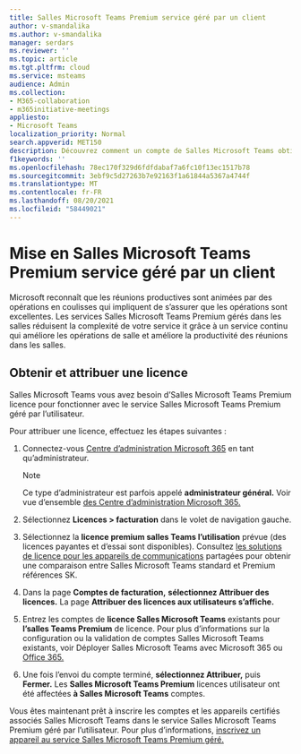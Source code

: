 ```yaml
---
title: Salles Microsoft Teams Premium service géré par un client
author: v-smandalika
ms.author: v-smandalika
manager: serdars
ms.reviewer: ''
ms.topic: article
ms.tgt.pltfrm: cloud
ms.service: msteams
audience: Admin
ms.collection:
- M365-collaboration
- m365initiative-meetings
appliesto:
- Microsoft Teams
localization_priority: Normal
search.appverid: MET150
description: Découvrez comment un compte de Salles Microsoft Teams obtient une licence pour accéder au service Salles Microsoft Teams Premium.
f1keywords: ''
ms.openlocfilehash: 78ec170f329d6fdfdabaf7a6fc10f13ec1517b78
ms.sourcegitcommit: 3ebf9c5d27263b7e92163f1a61844a5367a4744f
ms.translationtype: MT
ms.contentlocale: fr-FR
ms.lasthandoff: 08/20/2021
ms.locfileid: "58449021"
---
```

# <a name="getting-started-with-microsoft-teams-rooms-premium-managed-service"></a>Mise en Salles Microsoft Teams Premium service géré par un client

Microsoft reconnaît que les réunions productives sont animées par des opérations en coulisses qui impliquent de s’assurer que les opérations sont excellentes. Les services Salles Microsoft Teams Premium gérés dans les salles réduisent la complexité de votre service it grâce à un service continu qui améliore les opérations de salle et améliore la productivité des réunions dans les salles.

## <a name="obtain-and-assign-a-license"></a>Obtenir et attribuer une licence

Salles Microsoft Teams vous avez besoin d’Salles Microsoft Teams Premium licence pour fonctionner avec le service Salles Microsoft Teams Premium géré par l’utilisateur.

Pour attribuer une licence, effectuez les étapes suivantes :

1. Connectez-vous [Centre d’administration Microsoft 365](https://admin.microsoft.com) en tant qu’administrateur.

    > [!NOTE]
    > Ce type d’administrateur est parfois appelé **administrateur général.** Voir vue d’ensemble [des Centre d’administration Microsoft 365.](/microsoft-365/business-video/admin-center-overview)

2. Sélectionnez **Licences > facturation** dans le volet de navigation gauche.
3. Sélectionnez la **licence premium salles Teams l’utilisation** prévue (des licences payantes et d’essai sont disponibles). Consultez [les solutions de licence pour les appareils de communications](rooms-licensing.md) partagées pour obtenir une comparaison entre Salles Microsoft Teams standard et Premium références SK.
4. Dans la page **Comptes de facturation,** **sélectionnez Attribuer des licences.** La page **Attribuer des licences aux utilisateurs s’affiche.**
5. Entrez les comptes de **licence Salles Microsoft Teams** existants pour **l’salles Teams Premium** de licence. Pour plus d’informations sur la configuration ou la validation de comptes Salles Microsoft Teams existants, voir Déployer Salles Microsoft Teams avec Microsoft 365 ou [Office 365.](with-office-365.md)
6. Une fois l’envoi du compte terminé, **sélectionnez Attribuer,** puis **Fermer.** Les **Salles Microsoft Teams Premium** licences utilisateur ont été affectées **à Salles Microsoft Teams** comptes.

Vous êtes maintenant prêt à inscrire les comptes et les appareils certifiés associés Salles Microsoft Teams dans le service Salles Microsoft Teams Premium géré par l’utilisateur. Pour plus d’informations, [inscrivez un appareil au service Salles Microsoft Teams Premium géré.](enrolling-mtrp-managed-service.md)
